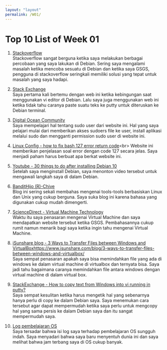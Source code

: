 ```yaml
---
layout: "layout"
permalink: /W01/
---
```


# Top 10 List of Week 01

1. [Stackoverflow](https://stackoverflow.com/)<br>
Stackoverflow sangat berguna ketika saya melakukan berbagai percobaan yang saya lakukan di Debian. Sering saya mengalami masalah ketika mencoba sesuatu di Debian dan ketika saya GSGS, pengguna di stackoverflow seringkali memiliki solusi yang tepat untuk masalah yang saya hadapi.

2. [Stack Exchange](https://unix.stackexchange.com/)<br>
Saya pertama kali bertemu dengan web ini ketika kebingungan saat menggunakan vi editor di Debian. Lalu saya juga menggunakan web ini ketika tidak tahu caranya paste suatu teks ke putty untuk diteruskan ke Debian terminal.

3. [Digital Ocean Community](https://www.digitalocean.com/community)<br>
Saya mempelajari hal tentang sudo user dari website ini. Hal yang saya pelajari mulai dari memberikan akses sudoers file ke user, install aplikasi melalui sudo dan mengganti permission sudo user di website ini.

4. [Linux Config - how to fix bash 127 error return code](https://linuxconfig.org/how-to-fix-bash-127-error-return-code#:~:text=Value%20127%20is%20returned%20by,by%20PATH%20system%20environment%20variable.&text=If%20the%20command%20is%20not,absolute%20full%20path%20to%20it.)<br>
Website ini memberikan penjelasan soal error dengan code 127 secara jelas. Saya menjadi paham harus berbuat apa berkat website ini.

5. [Youtube - 30 things to do after installing Debian 10](https://youtu.be/y7pETJpOQhg)<br>
Setelah saya menginstall Debian, saya menonton video tersebut untuk mengawali langkah saya di dalam Debian.

6. [BanditHijo (R)-Chive](https://bandithijo.github.io/blog/)<br>
Blog ini sering sekali membahas mengenai tools-tools berbasiskan Linux dan Unix yang cukup berguna. Saya suka blog ini karena bahasa yang digunakan cukup mudah dimengerti.

7. [ScienceDirect - Virtual Machine Technology](https://www.sciencedirect.com/topics/computer-science/virtual-machine-technology)<br>
Waktu itu saya penasaran mengenai Virtual Machine dan saya mendapatkan website tersebut ketika GSGS. Pembahasannya cukup rumit namun menarik bagi saya ketika ingin tahu mengenai Virtual Machine.


8. [iSunshare blog - 3 Ways to Transfer Files between Windows and VirtualBox]()https://www.isunshare.com/blog/3-ways-to-transfer-files-between-windows-and-virtualbox/<br>
Saya sempat penasaran apakah saya bisa memindahkan file yang ada di windows ke dalam virtual machine di virtualbox dan ternyata bisa. Saya jadi tahu bagaimana caranya memindahkan file antara windows dengan virtual machine di dalam virtual box.

9. [StackExchange - How to copy text from Windows into vi running in putty?](https://unix.stackexchange.com/questions/241995/how-to-copy-text-from-windows-into-vi-running-in-putty)<br>
Saya sempat kesulitan ketika harus mengetik hal yang sebenarnya hanya perlu di copy ke dalam Debian saya. Saya menemukan cara tersebut agar dapat mempermudah ketika saya perlu untuk mengcopy hal yang sama persis ke dalam Debian saya dan itu sangat mempermudah saya.

10. [Log pembelajaran OS](https://sinuscosinustangen.github.io/os211/TXT/mylog.txt)<br>
Saya tersadar bahwa isi log saya terhadap pembelajaran OS sungguh indah. Saya menyadari bahwa saya baru menyentuh dunia ini dan saya melihat bahwa jam terbang saya di OS cukup banyak.

